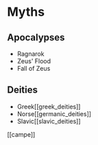 # Myths

## Apocalypses
- Ragnarok
- Zeus' Flood
- Fall of Zeus

## Deities
- Greek[[greek_deities]]
- Norse[[germanic_deities]]
- Slavic[[slavic_deities]]

[[campe]]
